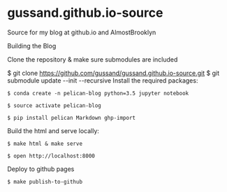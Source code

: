 # gussand.github.io-source
Source for my blog at github.io and AlmostBrooklyn


Building the Blog

Clone the repository & make sure submodules are included

$ git clone https://github.com/gussand/gussand.github.io-source.git
$ git submodule update --init --recursive
Install the required packages:

`$ conda create -n pelican-blog python=3.5 jupyter notebook`

`$ source activate pelican-blog`

`$ pip install pelican Markdown ghp-import`

Build the html and serve locally:

`$ make html & make serve`

`$ open http://localhost:8000`

Deploy to github pages

`$ make publish-to-github`

